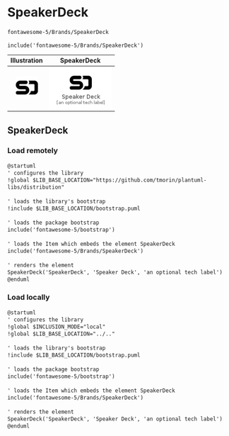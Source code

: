 # SpeakerDeck


```text
fontawesome-5/Brands/SpeakerDeck
```

```text
include('fontawesome-5/Brands/SpeakerDeck')
```



| Illustration | SpeakerDeck |
| :---: | :---: |
| ![illustration for Illustration](../../fontawesome-5/Brands/SpeakerDeck.png) | ![illustration for SpeakerDeck](../../fontawesome-5/Brands/SpeakerDeck.Local.png) |




## SpeakerDeck

### Load remotely
```plantuml
@startuml
' configures the library
!global $LIB_BASE_LOCATION="https://github.com/tmorin/plantuml-libs/distribution"

' loads the library's bootstrap
!include $LIB_BASE_LOCATION/bootstrap.puml

' loads the package bootstrap
include('fontawesome-5/bootstrap')

' loads the Item which embeds the element SpeakerDeck
include('fontawesome-5/Brands/SpeakerDeck')

' renders the element
SpeakerDeck('SpeakerDeck', 'Speaker Deck', 'an optional tech label')
@enduml
```

### Load locally
```plantuml
@startuml
' configures the library
!global $INCLUSION_MODE="local"
!global $LIB_BASE_LOCATION="../.."

' loads the library's bootstrap
!include $LIB_BASE_LOCATION/bootstrap.puml

' loads the package bootstrap
include('fontawesome-5/bootstrap')

' loads the Item which embeds the element SpeakerDeck
include('fontawesome-5/Brands/SpeakerDeck')

' renders the element
SpeakerDeck('SpeakerDeck', 'Speaker Deck', 'an optional tech label')
@enduml
```

